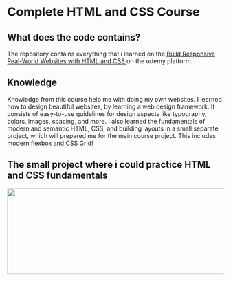 # Complete HTML and CSS Course

<h2>What does the code contains?</h3>
<p>The repository contains everything that i learned on the <a href="https://www.udemy.com/course/design-and-develop-a-killer-website-with-html5-and-css3/learn/">Build Responsive Real-World Websites with HTML and CSS
</a> on the udemy platform.</p>
<h2>Knowledge</h3>
<p>Knowledge from this course help me with doing my own websites. I learned how to design beautiful websites, by learning a web design framework. It consists of easy-to-use guidelines for design aspects like typography, colors, images, spacing, and more. I also learned the fundamentals of modern and semantic HTML, CSS, and building layouts in a small separate project, which will prepared me for the main course project. This includes modern flexbox and CSS Grid!</p>

<h2>The small project where i could practice HTML and CSS fundamentals</h2>
<img src="../HTML-Fundamentals/materials/image.jpg"
height="200"
width="600">
<!-- ![Screenshot] -->

